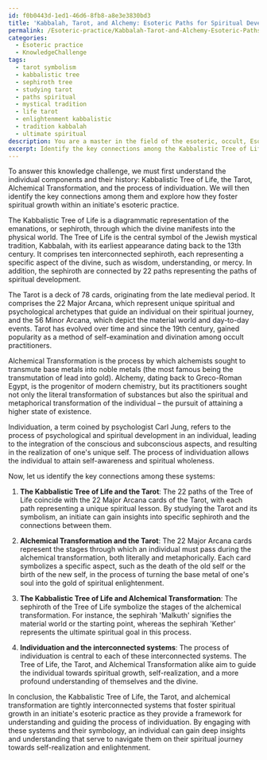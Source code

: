 ```yaml
---
id: f0b0443d-1ed1-46d6-8fb8-a8e3e3830bd3
title: 'Kabbalah, Tarot, and Alchemy: Esoteric Paths for Spiritual Development'
permalink: /Esoteric-practice/Kabbalah-Tarot-and-Alchemy-Esoteric-Paths-for-Spiritual-Development/
categories:
  - Esoteric practice
  - KnowledgeChallenge
tags:
  - tarot symbolism
  - kabbalistic tree
  - sephiroth tree
  - studying tarot
  - paths spiritual
  - mystical tradition
  - life tarot
  - enlightenment kabbalistic
  - tradition kabbalah
  - ultimate spiritual
description: You are a master in the field of the esoteric, occult, Esoteric practice and Education. You are a writer of tests, challenges, textbooks and deep knowledge on Esoteric practice for initiates and students to gain deep insights and understanding from. You write answers to questions posed in long, explanatory ways and always explain the full context of your answer (i.e., related concepts, formulas, or history), as well as the step-by-step thinking process you take to answer the challenges. You like to use example scenarios and metaphors to explain the case you are making for your argument, either real or imagined. Summarize the key themes, ideas, and conclusions at the end.
excerpt: Identify the key connections among the Kabbalistic Tree of Life, the Tarot, and alchemical transformation in relation to the process of individuation, and describe how these interconnected systems can foster spiritual growth within an initiate's esoteric practice.
---
```

To answer this knowledge challenge, we must first understand the individual components and their history: Kabbalistic Tree of Life, the Tarot, Alchemical Transformation, and the process of individuation. We will then identify the key connections among them and explore how they foster spiritual growth within an initiate's esoteric practice.

The Kabbalistic Tree of Life is a diagrammatic representation of the emanations, or sephiroth, through which the divine manifests into the physical world. The Tree of Life is the central symbol of the Jewish mystical tradition, Kabbalah, with its earliest appearance dating back to the 13th century. It comprises ten interconnected sephiroth, each representing a specific aspect of the divine, such as wisdom, understanding, or mercy. In addition, the sephiroth are connected by 22 paths representing the paths of spiritual development.

The Tarot is a deck of 78 cards, originating from the late medieval period. It comprises the 22 Major Arcana, which represent unique spiritual and psychological archetypes that guide an individual on their spiritual journey, and the 56 Minor Arcana, which depict the material world and day-to-day events. Tarot has evolved over time and since the 19th century, gained popularity as a method of self-examination and divination among occult practitioners.

Alchemical Transformation is the process by which alchemists sought to transmute base metals into noble metals (the most famous being the transmutation of lead into gold). Alchemy, dating back to Greco-Roman Egypt, is the progenitor of modern chemistry, but its practitioners sought not only the literal transformation of substances but also the spiritual and metaphorical transformation of the individual – the pursuit of attaining a higher state of existence.

Individuation, a term coined by psychologist Carl Jung, refers to the process of psychological and spiritual development in an individual, leading to the integration of the conscious and subconscious aspects, and resulting in the realization of one's unique self. The process of individuation allows the individual to attain self-awareness and spiritual wholeness.

Now, let us identify the key connections among these systems:

1. **The Kabbalistic Tree of Life and the Tarot**: The 22 paths of the Tree of Life coincide with the 22 Major Arcana cards of the Tarot, with each path representing a unique spiritual lesson. By studying the Tarot and its symbolism, an initiate can gain insights into specific sephiroth and the connections between them.

2. **Alchemical Transformation and the Tarot**: The 22 Major Arcana cards represent the stages through which an individual must pass during the alchemical transformation, both literally and metaphorically. Each card symbolizes a specific aspect, such as the death of the old self or the birth of the new self, in the process of turning the base metal of one's soul into the gold of spiritual enlightenment.

3. **The Kabbalistic Tree of Life and Alchemical Transformation**: The sephiroth of the Tree of Life symbolize the stages of the alchemical transformation. For instance, the sephirah 'Malkuth' signifies the material world or the starting point, whereas the sephirah 'Kether' represents the ultimate spiritual goal in this process.

4. **Individuation and the interconnected systems**: The process of individuation is central to each of these interconnected systems. The Tree of Life, the Tarot, and Alchemical Transformation alike aim to guide the individual towards spiritual growth, self-realization, and a more profound understanding of themselves and the divine.

In conclusion, the Kabbalistic Tree of Life, the Tarot, and alchemical transformation are tightly interconnected systems that foster spiritual growth in an initiate's esoteric practice as they provide a framework for understanding and guiding the process of individuation. By engaging with these systems and their symbology, an individual can gain deep insights and understanding that serve to navigate them on their spiritual journey towards self-realization and enlightenment.
